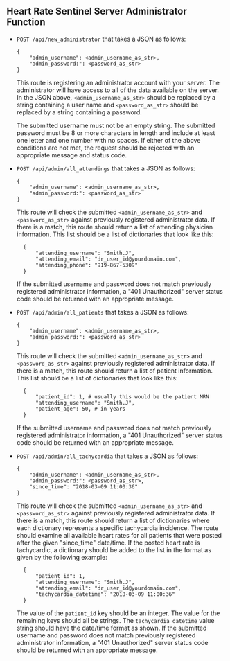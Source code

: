## Heart Rate Sentinel Server Administrator Function

* `POST /api/new_administrator` that takes a JSON as follows:
    ```
    {
        "admin_username": <admin_username_as_str>,
        "admin_password:": <password_as_str>
    }
    ```
    This route is registering an administrator account with your server.  The
    administrator will have access to all of the data available on the server.  In
    the JSON above, `<admin_username_as_str>` should be replaced by a string 
    containing a user name and `<password_as_str>` should be replaced by a
    string containing a password.  
    
    The submitted username must not be an empty string.
    The submitted password must be 8 or more characters in length and include
    at least one letter and one number with no spaces.  If either of the above 
    conditions are not met, the request should
    be rejected with an appropriate message and status code.
      
* `POST /api/admin/all_attendings` that takes a JSON as follows:
    ```
    {
        "admin_username": <admin_username_as_str>,
        "admin_password:": <password_as_str>
    }
    ```
    This route will check the submitted `<admin_username_as_str>` and 
    `<password_as_str>` against previously registered administrator data.  If 
    there is a match, this route should return a list of attending physician
    information.  This list should be a list of dictionaries that look like this:
    ```
      {
          "attending_username": "Smith.J",
          "attending_email": "dr_user_id@yourdomain.com", 
          "attending_phone": "919-867-5309"
      }
     ```
    If the submitted username and password does not match previously registered
    administrator information, a "401 Unauthorized" server status code should
    be returned with an appropriate message.
    
* `POST /api/admin/all_patients` that takes a JSON as follows:
    ```
    {
        "admin_username": <admin_username_as_str>,
        "admin_password:": <password_as_str>
    }
    ```
    This route will check the submitted `<admin_username_as_str>` and 
    `<password_as_str>` against previously registered administrator data.  If 
    there is a match, this route should return a list of patient
    information.  This list should be a list of dictionaries that look like this:
    ```
      {
          "patient_id": 1, # usually this would be the patient MRN
          "attending_username": "Smith.J", 
          "patient_age": 50, # in years
      }
    ```
    If the submitted username and password does not match previously registered
    administrator information, a "401 Unauthorized" server status code should
    be returned with an appropriate message.

* `POST /api/admin/all_tachycardia` that takes a JSON as follows:
    ```
    {
        "admin_username": <admin_username_as_str>,
        "admin_password:": <password_as_str>,
        "since_time": "2018-03-09 11:00:36"
    }
    ```
    This route will check the submitted `<admin_username_as_str>` and 
    `<password_as_str>` against previously registered administrator data.  If 
    there is a match, this route should return a list of dictionaries where
    each dictionary represents a specific tachycardia incidence.  The route
    should examine all available heart rates for all patients that were posted
    after the given "since_time" date/time.  If the posted
    heart rate is tachycardic, a dictionary should be added to the list in
    the format as given by the following example:
    ```
      {
          "patient_id": 1,
          "attending_username": "Smith.J",
          "attending_email": "dr_user_id@yourdomain.com", 
          "tachycardia_datetime": "2018-03-09 11:00:36"
      }
    ```
    The value of the `patient_id` key should be an integer.  The value for the
    remaining keys should all be strings.  The `tachycardia_datetime` value
    string should have the date/time format as shown.
    If the submitted username and password does not match previously registered
    administrator information, a "401 Unauthorized" server status code should
    be returned with an appropriate message.